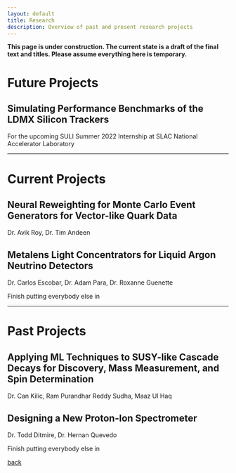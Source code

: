 ```yaml
---
layout: default
title: Research
description: Overview of past and present research projects
---
```


**This page is under construction. The current state is a draft of the final text and titles. Please assume everything here is temporary.**

# Future Projects

## Simulating Performance Benchmarks of the LDMX Silicon Trackers

For the upcoming SULI Summer 2022 Internship at SLAC National Accelerator Laboratory


* * *


# Current Projects

## Neural Reweighting for Monte Carlo Event Generators for Vector-like Quark Data

Dr. Avik Roy, Dr. Tim Andeen



## Metalens Light Concentrators for Liquid Argon Neutrino Detectors

Dr. Carlos Escobar, Dr. Adam Para, Dr. Roxanne Guenette

Finish putting everybody else in



* * *


# Past Projects

## Applying ML Techniques to SUSY-like Cascade Decays for Discovery, Mass Measurement, and Spin Determination

Dr. Can Kilic, Ram Purandhar Reddy Sudha, Maaz Ul Haq


## Designing a New Proton-Ion Spectrometer

Dr. Todd Ditmire, Dr. Hernan Quevedo

Finish putting everybody else in



[back](./)
